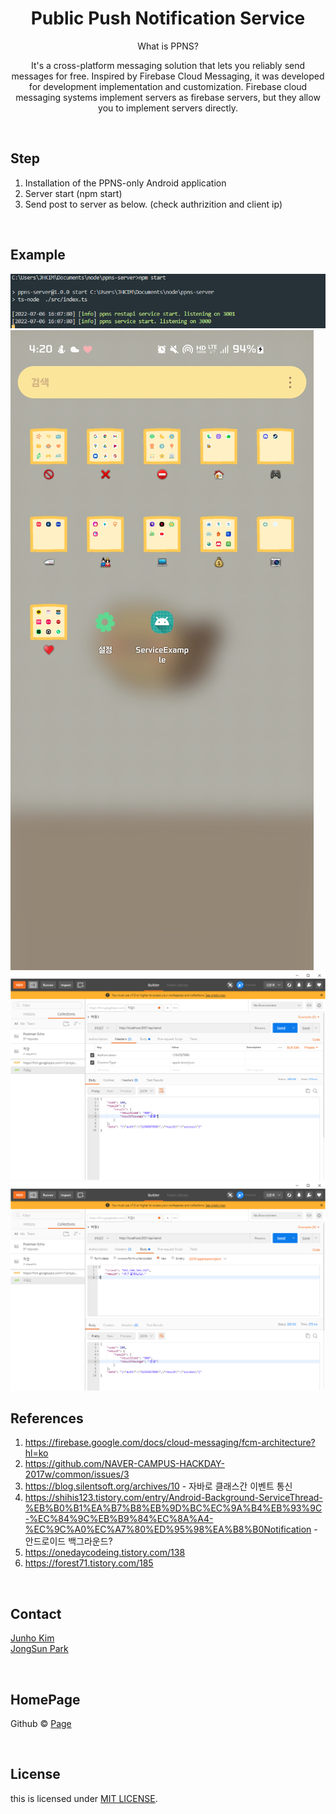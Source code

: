 # <div align="center"> Public Push Notification Service </div>

<div align="center">

What is PPNS?

It's a cross-platform messaging solution that lets you reliably send messages for free. Inspired by Firebase Cloud Messaging, it was developed for development implementation and customization. Firebase cloud messaging systems implement servers as firebase servers, but they allow you to implement servers directly.

</div>

<br>

## Step

1. Installation of the PPNS-only Android application
2. Server start (npm start)
3. Send post to server as below. (check authrizition and client ip)


<br> 

## Example

<img src="./instructor/capture1.png">
<img src="./instructor/capture2.jpg">
<img src="./instructor/capture3.jpg">
<img src="./instructor/capture4.jpg">


<br>

## References

1. https://firebase.google.com/docs/cloud-messaging/fcm-architecture?hl=ko
2. https://github.com/NAVER-CAMPUS-HACKDAY-2017w/common/issues/3
3. https://blog.silentsoft.org/archives/10  - 자바로 클래스간 이벤트 통신
4. https://shihis123.tistory.com/entry/Android-Background-ServiceThread-%EB%B0%B1%EA%B7%B8%EB%9D%BC%EC%9A%B4%EB%93%9C-%EC%84%9C%EB%B9%84%EC%8A%A4-%EC%9C%A0%EC%A7%80%ED%95%98%EA%B8%B0Notification   -  안드로이드 백그라운드?
5. https://onedaycodeing.tistory.com/138
6. https://forest71.tistory.com/185

<br>

## Contact

[Junho Kim](libtv@naver.com) <br>
[JongSun Park](ahrl1994@gmail.com)

<br>

## HomePage

Github © [Page](https://github.com/A-big-fish-in-a-small-pond/)

<br>

## License

this is licensed under [MIT LICENSE](https://github.com/A-big-fish-in-a-small-pond/asterisk-visible-ars).
